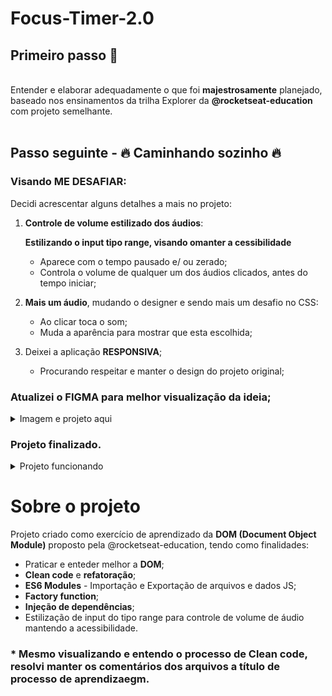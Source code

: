 # Focus-Timer-2.0

## Primeiro passo 🚀
<br/>
Entender e elaborar adequadamente o que foi <strong>majestrosamente</strong> planejado, baseado nos ensinamentos da trilha Explorer da <strong>@rocketseat-education</strong> com projeto semelhante.
<br/>
<br/>

## Passo seguinte - 🔥 Caminhando sozinho 🔥

### Visando <strong>ME DESAFIAR</strong>:

Decidi acrescentar alguns detalhes a mais no projeto:

  1. <strong>Controle de volume estilizado dos áudios</strong>:
  
      <strong>Estilizando o input tipo range, visando omanter a cessibilidade</strong>
  
      - Aparece com o tempo pausado e/ ou zerado;
      - Controla o volume de qualquer um dos áudios clicados, antes do tempo iniciar;
    
  2. <strong>Mais um áudio</strong>, mudando o designer e sendo mais um desafio no CSS:
  
      - Ao clicar toca o som;
      - Muda a aparência para mostrar que esta escolhida;

  3. Deixei a aplicação <strong>RESPONSIVA</strong>;
     
      - Procurando respeitar e manter o design do projeto original;

 ### Atualizei o <strong>FIGMA</strong> para melhor visualização da ideia;
 <details>

   <summary>Imagem e projeto aqui</summary>
   <br/>
   <a href="https://www.figma.com/file/IhrnNTxySZzvAx4aAwVXpa/Stage-05---Focus-Timer-2.0?node-id=0%3A1" target="_blank"><img src="" width=450px/></a>

 </details>

 ### Projeto finalizado.
 <details>

   <summary>Projeto funcionando</summary>
   <br/>
   <a href="" target="_blank">Fique focado!</a>

 </details>
 
 # Sobre o projeto

Projeto criado como exercício de aprendizado da <strong>DOM (Document Object Module)</strong> proposto pela @rocketseat-education, tendo como finalidades:  

  <ul>
    <li>Praticar e enteder melhor a <strong>DOM</strong>;</li>
    <li><strong>Clean code</strong> e <strong>refatoração</strong>;</li>
    <li><strong>ES6 Modules</strong> - Importação e Exportação de arquivos e dados JS;</li>
    <li><strong>Factory function</strong>;</li>
    <li><strong>Injeção de dependências</strong>;</li>
    <li>Estilização de input do tipo range para controle de volume de áudio mantendo a acessibilidade.</li>
  </ul>

### * Mesmo visualizando e entendo o processo de Clean code, resolvi manter os comentários dos arquivos a título de <strong>processo de aprendizaegm</strong>.

